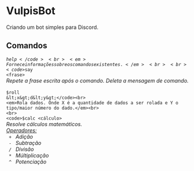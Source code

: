<h1>VulpisBot</h1>
Criando um bot simples para Discord.

<h2>Comandos</h2>

<code>$help</code><br>
<em>Fornece informações sobre os comandos existentes.</em><br>
<br>
<code>$say &lt;frase&gt; </code><br>
<em>Repete a frase escrita após o comando. Deleta a mensagem de comando.</em><br>
<br>
<code>$roll &lt;x&gt;d&lt;y&gt;</code><br>
<em>Rola dados. Onde X é a quantidade de dados a ser rolada e Y o tipo/maior número do dado.</em><br>
<br>
<code>$calc &lt;cálculo&gt;</code><br>
<em>Resolve cálculos matemáticos.<br>
<u>Operadores:</u><br>
  <code>&nbsp;+&nbsp;</code> Adição<br>
  <code>&nbsp;-&nbsp;</code> Subtração<br>
  <code>&nbsp;/&nbsp;</code> Divisão<br>
  <code>&nbsp;*&nbsp;</code> Múltiplicação<br>
  <code>&nbsp;^&nbsp;</code> Potenciação<br>
</em>
